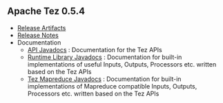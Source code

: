 <!--
   Licensed to the Apache Software Foundation (ASF) under one or more
   contributor license agreements.  See the NOTICE file distributed with
   this work for additional information regarding copyright ownership.
   The ASF licenses this file to You under the Apache License, Version 2.0
   (the "License"); you may not use this file except in compliance with
   the License.  You may obtain a copy of the License at

       http://www.apache.org/licenses/LICENSE-2.0

   Unless required by applicable law or agreed to in writing, software
   distributed under the License is distributed on an "AS IS" BASIS,
   WITHOUT WARRANTIES OR CONDITIONS OF ANY KIND, either express or implied.
   See the License for the specific language governing permissions and
   limitations under the License.
-->

<head><title>Apache Tez 0.5.4</title></head>

Apache Tez 0.5.4
----------------

- [Release Artifacts](http://www.apache.org/dyn/closer.lua/tez/0.5.4/)
- [Release Notes](0.5.4/release-notes.txt)
- Documentation
    - [API Javadocs](0.5.4/tez-api-javadocs/index.html) : Documentation for the Tez APIs
    - [Runtime Library Javadocs](0.5.4/tez-runtime-library-javadocs/index.html) : Documentation for built-in implementations of useful Inputs, Outputs, Processors etc. written based on the Tez APIs 
    - [Tez Mapreduce Javadocs](0.5.4/tez-mapreduce-javadocs/index.html) : Documentation for built-in implementations of Mapreduce compatible Inputs, Outputs, Processors etc. written based on the Tez APIs 

